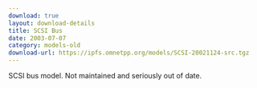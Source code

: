 ```yaml
---
download: true
layout: download-details
title: SCSI Bus
date: 2003-07-07
category: models-old
download-url: https://ipfs.omnetpp.org/models/SCSI-20021124-src.tgz
---
```


SCSI bus model. Not maintained and seriously out of date.
